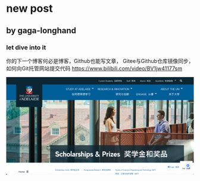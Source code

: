 # new post
## by gaga-longhand
### let dive into it

你的下一个博客何必是博客，Github也能写文章， Gitee与Github仓库镜像同步，如何向Git托管网站提交代码
https://www.bilibili.com/video/BV1jw41177sm

![pic1](/doc/Snipaste_2025-06-06_12-41-09.png)
